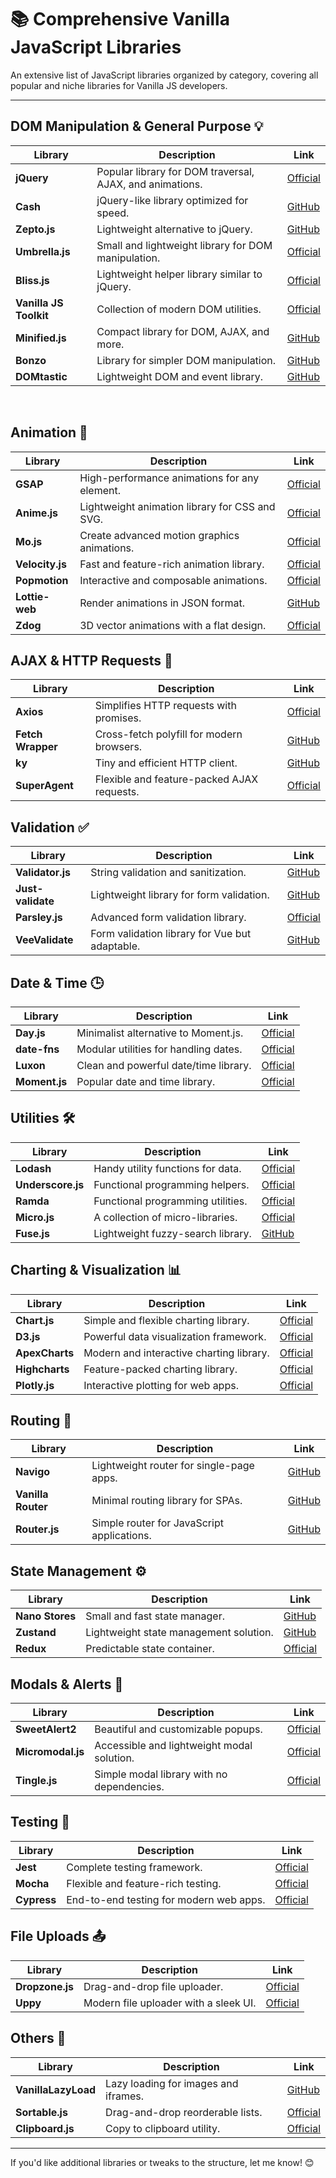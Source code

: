 # 📚 Comprehensive Vanilla JavaScript Libraries

An extensive list of JavaScript libraries organized by category, covering all popular and niche libraries for Vanilla JS developers.  

---

## **DOM Manipulation & General Purpose** 💡

| **Library**                                                   | **Description**                             | **Link**                                    |
|---------------------------------------------------------------|---------------------------------------------|--------------------------------------------|
| **jQuery**                                                    | Popular library for DOM traversal, AJAX, and animations. | [Official](https://jquery.com/)            |
| **Cash**                                                      | jQuery-like library optimized for speed.    | [GitHub](https://github.com/kenwheeler/cash) |
| **Zepto.js**                                                  | Lightweight alternative to jQuery.          | [GitHub](https://github.com/madrobby/zepto) |
| **Umbrella.js**                                               | Small and lightweight library for DOM manipulation. | [Official](https://umbrellajs.com/)        |
| **Bliss.js**                                                  | Lightweight helper library similar to jQuery. | [Official](https://blissfuljs.com/)        |
| **Vanilla JS Toolkit**                                        | Collection of modern DOM utilities.         | [Official](https://vanillajstoolkit.com/)  |
| **Minified.js**                                               | Compact library for DOM, AJAX, and more.    | [GitHub](https://github.com/timjansen/minified.js) |
| **Bonzo**                                                     | Library for simpler DOM manipulation.       | [GitHub](https://github.com/ded/bonzo)     |
| **DOMtastic**                                                 | Lightweight DOM and event library.          | [GitHub](https://github.com/webpro/DOMtastic) |

&nbsp;
&nbsp;

## **Animation** 🎥

| **Library**                                                   | **Description**                              | **Link**                                    |
|---------------------------------------------------------------|----------------------------------------------|--------------------------------------------|
| **GSAP**                                                      | High-performance animations for any element. | [Official](https://greensock.com/gsap/)    |
| **Anime.js**                                                  | Lightweight animation library for CSS and SVG.| [Official](https://animejs.com/)           |
| **Mo.js**                                                     | Create advanced motion graphics animations.  | [Official](https://mojs.github.io/)        |
| **Velocity.js**                                               | Fast and feature-rich animation library.     | [Official](http://velocityjs.org/)         |
| **Popmotion**                                                 | Interactive and composable animations.       | [Official](https://popmotion.io/)          |
| **Lottie-web**                                                | Render animations in JSON format.            | [GitHub](https://github.com/airbnb/lottie-web) |
| **Zdog**                                                      | 3D vector animations with a flat design.     | [Official](https://zzz.dog/)               |



## **AJAX & HTTP Requests** 📡

| **Library**                                                   | **Description**                              | **Link**                                    |
|---------------------------------------------------------------|----------------------------------------------|--------------------------------------------|
| **Axios**                                                     | Simplifies HTTP requests with promises.      | [Official](https://axios-http.com/)        |
| **Fetch Wrapper**                                             | Cross-fetch polyfill for modern browsers.    | [GitHub](https://github.com/lquixada/cross-fetch) |
| **ky**                                                        | Tiny and efficient HTTP client.             | [GitHub](https://github.com/sindresorhus/ky) |
| **SuperAgent**                                                | Flexible and feature-packed AJAX requests.   | [Official](https://visionmedia.github.io/superagent/) |



## **Validation** ✅

| **Library**                                                   | **Description**                             | **Link**                                    |
|---------------------------------------------------------------|---------------------------------------------|--------------------------------------------|
| **Validator.js**                                              | String validation and sanitization.         | [GitHub](https://github.com/validatorjs/validator.js) |
| **Just-validate**                                             | Lightweight library for form validation.    | [GitHub](https://github.com/horprogs/just-validate)  |
| **Parsley.js**                                                | Advanced form validation library.           | [Official](https://parsleyjs.org/)         |
| **VeeValidate**                                               | Form validation library for Vue but adaptable. | [GitHub](https://github.com/logaretm/vee-validate) |



## **Date & Time** 🕒

| **Library**                                                   | **Description**                             | **Link**                                    |
|---------------------------------------------------------------|---------------------------------------------|--------------------------------------------|
| **Day.js**                                                    | Minimalist alternative to Moment.js.        | [Official](https://day.js.org/)            |
| **date-fns**                                                  | Modular utilities for handling dates.       | [Official](https://date-fns.org/)          |
| **Luxon**                                                     | Clean and powerful date/time library.       | [Official](https://moment.github.io/luxon/) |
| **Moment.js**                                                 | Popular date and time library.              | [Official](https://momentjs.com/)          |



## **Utilities** 🛠️

| **Library**                                                   | **Description**                             | **Link**                                    |
|---------------------------------------------------------------|---------------------------------------------|--------------------------------------------|
| **Lodash**                                                    | Handy utility functions for data.           | [Official](https://lodash.com/)            |
| **Underscore.js**                                             | Functional programming helpers.             | [Official](https://underscorejs.org/)      |
| **Ramda**                                                     | Functional programming utilities.           | [Official](https://ramdajs.com/)           |
| **Micro.js**                                                  | A collection of micro-libraries.            | [Official](https://microjs.com/)           |
| **Fuse.js**                                                   | Lightweight fuzzy-search library.           | [GitHub](https://github.com/krisk/fuse)    |



## **Charting & Visualization** 📊

| **Library**                                                   | **Description**                             | **Link**                                    |
|---------------------------------------------------------------|---------------------------------------------|--------------------------------------------|
| **Chart.js**                                                  | Simple and flexible charting library.       | [Official](https://www.chartjs.org/)       |
| **D3.js**                                                     | Powerful data visualization framework.      | [Official](https://d3js.org/)             |
| **ApexCharts**                                                | Modern and interactive charting library.    | [Official](https://apexcharts.com/)        |
| **Highcharts**                                                | Feature-packed charting library.            | [Official](https://www.highcharts.com/)    |
| **Plotly.js**                                                 | Interactive plotting for web apps.          | [Official](https://plotly.com/javascript/) |



## **Routing** 🧭

| **Library**                                                   | **Description**                             | **Link**                                    |
|---------------------------------------------------------------|---------------------------------------------|--------------------------------------------|
| **Navigo**                                                    | Lightweight router for single-page apps.    | [GitHub](https://github.com/krasimir/navigo) |
| **Vanilla Router**                                            | Minimal routing library for SPAs.           | [GitHub](https://github.com/manuelbieh/Vanilla-Router) |
| **Router.js**                                                 | Simple router for JavaScript applications.  | [GitHub](https://github.com/crissdev/routerjs) |



## **State Management** ⚙️

| **Library**                                                   | **Description**                             | **Link**                                    |
|---------------------------------------------------------------|---------------------------------------------|--------------------------------------------|
| **Nano Stores**                                               | Small and fast state manager.               | [GitHub](https://github.com/nanostores/nanostores) |
| **Zustand**                                                   | Lightweight state management solution.      | [GitHub](https://github.com/pmndrs/zustand) |
| **Redux**                                                     | Predictable state container.                | [Official](https://redux.js.org/)          |



## **Modals & Alerts** 🎉

| **Library**                                                   | **Description**                             | **Link**                                    |
|---------------------------------------------------------------|---------------------------------------------|--------------------------------------------|
| **SweetAlert2**                                               | Beautiful and customizable popups.          | [Official](https://sweetalert2.github.io/) |
| **Micromodal.js**                                             | Accessible and lightweight modal solution.  | [Official](https://micromodal.vercel.app/) |
| **Tingle.js**                                                 | Simple modal library with no dependencies.  | [Official](https://tingle.robinparisi.com/) |



## **Testing** 🧪

| **Library**                                                   | **Description**                             | **Link**                                    |
|---------------------------------------------------------------|---------------------------------------------|--------------------------------------------|
| **Jest**                                                      | Complete testing framework.                 | [Official](https://jestjs.io/)             |
| **Mocha**                                                     | Flexible and feature-rich testing.          | [Official](https://mochajs.org/)           |
| **Cypress**                                                   | End-to-end testing for modern web apps.     | [Official](https://www.cypress.io/)        |



## **File Uploads** 📤

| **Library**                                                   | **Description**                             | **Link**                                    |
|---------------------------------------------------------------|---------------------------------------------|--------------------------------------------|
| **Dropzone.js**                                               | Drag-and-drop file uploader.                | [Official](https://www.dropzonejs.com/)    |
| **Uppy**                                                      | Modern file uploader with a sleek UI.       | [Official](https://uppy.io/)              |



## **Others** 🌟

| **Library**                                                   | **Description**                             | **Link**                                    |
|---------------------------------------------------------------|---------------------------------------------|--------------------------------------------|
| **VanillaLazyLoad**                                           | Lazy loading for images and iframes.        | [GitHub](https://github.com/verlok/vanilla-lazyload) |
| **Sortable.js**                                               | Drag-and-drop reorderable lists.            | [Official](https://sortablejs.github.io/Sortable/) |
| **Clipboard.js**                                              | Copy to clipboard utility.                  | [Official](https://clipboardjs.com/)       |

---

If you'd like additional libraries or tweaks to the structure, let me know! 😊
